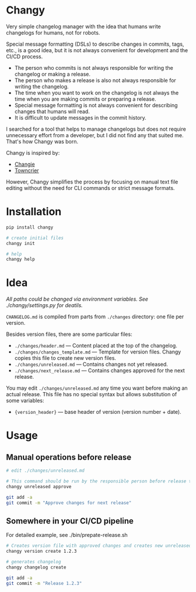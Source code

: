 # Changy

Very simple changelog manager with the idea that humans write changelogs for humans, not for robots.

Special message formatting (DSLs) to describe changes in commits, tags, etc., is a good idea, but it is not always convenient for development and the CI/CD process.

- The person who commits is not always responsible for writing the changelog or making a release.
- The person who makes a release is also not always responsible for writing the changelog.
- The time when you want to work on the changelog is not always the time when you are making commits or preparing a release.
- Special message formatting is not always convenient for describing changes that humans will read.
- It is difficult to update messages in the commit history.

I searched for a tool that helps to manage changelogs but does not require unnecessary effort from a developer, but I did not find any that suited me. That's how Changy was born.

Changy is inspired by:

- [Changie](https://github.com/miniscruff/changie)
- [Towncrier](https://github.com/twisted/towncrier)

However, Changy simplifies the process by focusing on manual text file editing without the need for CLI commands or strict message formats.

# Installation

```bash
pip install changy

# create initial files
changy init

# help
changy help
```

# Idea

*All paths could be changed via environment variables. See ./changy/settings.py for deatils.*

`CHANGELOG.md` is compiled from parts from `./changes` directory: one file per version.

Besides version files, there are some particular files:

- `./changes/header.md` — Content placed at the top of the changelog.
- `./changes/changes_template.md` — Template for version files. Changy copies this file to create new version files.
- `./changes/unreleased.md` — Contains changes not yet released.
- `./changes/next_release.md` — Contains changes approved for the next release.

You may edit `./changes/unreleased.md` any time you want before making an actual release. This file has no special syntax but allows substitution of some variables:

- `{version_header}` — base header of version (version number + date).


# Usage

## Manual operations before release

```bash
# edit ./changes/unreleased.md

# This command should be run by the responsible person before release to mark that the changelog has been reviewed by humans and is ready to be released.
changy unreleased approve

git add -a
git commit -m "Approve changes for next release"
```

## Somewhere in your CI/CD pipeline

For detailed example, see ./bin/prepate-release.sh

```bash
# Creates version file with approved changes and creates new unreleased file
changy version create 1.2.3

# generates changelog
changy changelog create

git add -a
git commit -m "Release 1.2.3"
```

